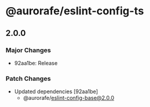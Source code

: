 # @aurorafe/eslint-config-ts

## 2.0.0

### Major Changes

- 92aa1be: Release

### Patch Changes

- Updated dependencies [92aa1be]
  - @aurorafe/eslint-config-base@2.0.0
